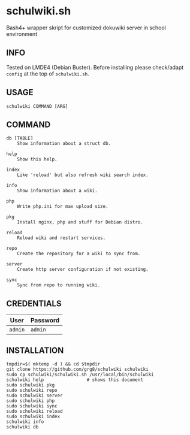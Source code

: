 # schulwiki.sh

 Bash4+ wrapper skript for customized dokuwiki server in school environment

## INFO

 Tested on LMDE4 (Debian Buster).
 Before installing please check/adapt `config` at the top of `schulwiki.sh`.

## USAGE

    schulwiki COMMAND [ARG]

## COMMAND

    db [TABLE]
        Show information about a struct db.

    help 
        Show this help.

    index 
        Like 'reload' but also refresh wiki search index.

    info 
        Show information about a wiki.

    php 
        Write php.ini for max upload size.

    pkg 
        Install nginx, php and stuff for Debian distro.

    reload 
        Reload wiki and restart services.

    repo 
        Create the repository for a wiki to sync from.

    server 
        Create http server configuration if not existing.

    sync 
        Sync from repo to running wiki.

## CREDENTIALS

 User    | Password
 ------- | -------------
 `admin` | `admin`

## INSTALLATION

    tmpdir=$( mktemp -d ) && cd $tmpdir
    git clone https://github.com/grg8/schulwiki schulwiki
    sudo cp schulwiki/schulwiki.sh /usr/local/bin/schulwiki
    schulwiki help                # shows this document
    sudo schulwiki pkg
    sudo schulwiki repo
    sudo schulwiki server
    sudo schulwiki php
    sudo schulwiki sync
    sudo schulwiki reload
    sudo schulwiki index
    schulwiki info
    schulwiki db


